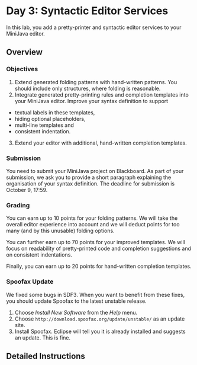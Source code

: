 # Day 3: Syntactic Editor Services

In this lab, you add a pretty-printer and syntactic editor services to your MiniJava editor.

## Overview

### Objectives

1. Extend generated folding patterns with hand-written patterns. 
You should include only structures, where folding is reasonable. 
2. Integrate generated pretty-printing rules and completion templates into your MiniJava editor.
Improve your syntax definition to support 
  * textual labels in these templates,
  * hiding optional placeholders,
  * multi-line templates and
  * consistent indentation.
3. Extend your editor with additional, hand-written completion templates.

### Submission

You need to submit your MiniJava project on Blackboard. 
As part of your submission,
  we ask you to provide a short paragraph explaining the organisation of your syntax definition.
The deadline for submission is October 9, 17:59.

### Grading

You can earn up to 10 points for your folding patterns.
We will take the overall editor experience into account and
we will deduct points for too many (and by this unusable) folding options.

You can further earn up to 70 points for your improved templates.
We will focus on readability of pretty-printed code and completion suggestions and 
on consistent indentations.

Finally, you can earn up to 20 points for hand-written completion templates.

### Spoofax Update

We fixed some bugs in SDF3.
When you want to benefit from these fixes, you should update Spoofax to the latest unstable release.

1. Choose *Install New Software* from the *Help* menu.
2. Choose `http://download.spoofax.org/update/unstable/` as an update site.
3. Install Spoofax. Eclipse will tell you it is already installed and suggests an update. This is fine.

## Detailed Instructions
